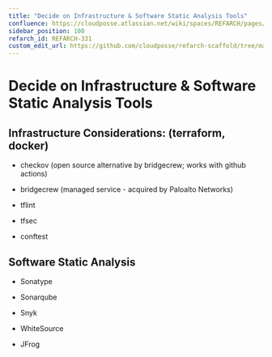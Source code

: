 ```yaml
---
title: "Decide on Infrastructure & Software Static Analysis Tools"
confluence: https://cloudposse.atlassian.net/wiki/spaces/REFARCH/pages/1171620075
sidebar_position: 100
refarch_id: REFARCH-331
custom_edit_url: https://github.com/cloudposse/refarch-scaffold/tree/main/docs/docs/fundamentals/design-decisions/foundational-benchmark-compliance/decide-on-infrastructure-software-static-analysis-tools.md
---
```


# Decide on Infrastructure & Software Static Analysis Tools

## Infrastructure Considerations: (terraform, docker)

- checkov (open source alternative by bridgecrew; works with github actions)

- bridgecrew (managed service - acquired by Paloalto Networks)

- tflint

- tfsec

- conftest

## Software Static Analysis

- Sonatype

- Sonarqube

- Snyk

- WhiteSource

- JFrog


